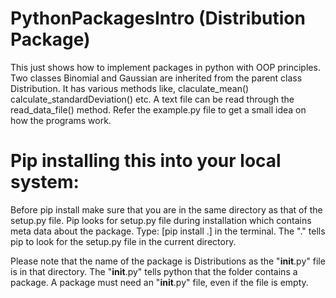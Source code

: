 # PythonPackagesIntro (Distribution Package)
This just shows how to implement packages in python with OOP principles.
Two classes Binomial and Gaussian are inherited from the parent class Distribution. 
It has various methods like, claculate_mean() calculate_standardDeviation() etc. 
A text file can be read through the read_data_file() method.
Refer the example.py file to get a small idea on how the programs work.

# Pip installing this into your local system:
Before pip install make sure that you are in the same directory as that of the setup.py file.
Pip looks for setup.py file during installation which contains meta data about the package.
Type: [pip install .] in the terminal.
The "." tells pip to look for the setup.py file in the current directory.

Please note that the name of the package is Distributions as the "__init__.py" file is in that directory. 
The "__init__.py" tells python that the folder contains a package.
A package must need an "__init__.py" file, even if the file is empty.


